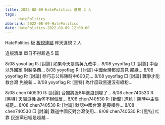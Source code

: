 ```yaml
---
title: 2022-08-09-HatePolitics 違規 2 人
tags:
    - HatePolitics
abbrlink: 2022-08-09-HatePolitics
date: HatePolitics-2022-08-09 12:00:00
---
```

HatePolitics 板 [板規連結](https://www.ptt.cc/bbs/HatePolitics/M.1617115262.A.D60.html)
昨天違規 2 人
<!-- more -->

違規清單
單日不得超過 5 篇

8/08 yoyoflag R: [討論] 如果今天是馬英九改中…
8/08 yoyoflag □ [討論] 中台以外國家 對裴洛西…
8/08 yoyoflag R: [討論] 中國台灣都沒意見 那綠…
8/08 yoyoflag R: [討論] 徐巧芯公佈陳時中600元…
8/08 yoyoflag □ [討論] 戰爭才能救台灣 免被新…
8/08 yoyoflag R: [黑特] 為什麼政黑還沒有綠粉…

8/08 chen740530 R: [討論] 台獨將近8年進度到哪了…
8/08 chen740530 R: [黑特] 天賜良機 為何不辦個反…
8/08 chen740530 R: [新聞] 尷尬！陳時中主張補足…
8/08 chen740530 R: [討論] 默認中國台灣 是喪權辱…
8/08 chen740530 □ [討論] 難道中國反對台灣使用…
8/08 chen740530 R: [黑特] 哇靠 民進黨已經是超越…